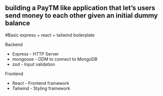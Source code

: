 
## building a PayTM like application that let’s users send money to each other given an initial dummy balance

#Basic express + react + tailwind boilerplate

Backend
- Express - HTTP Server
- mongoose - ODM to connect to MongoDB
- zod - Input validation

Frontend
- React - Frontend framework
- Tailwind - Styling framework


